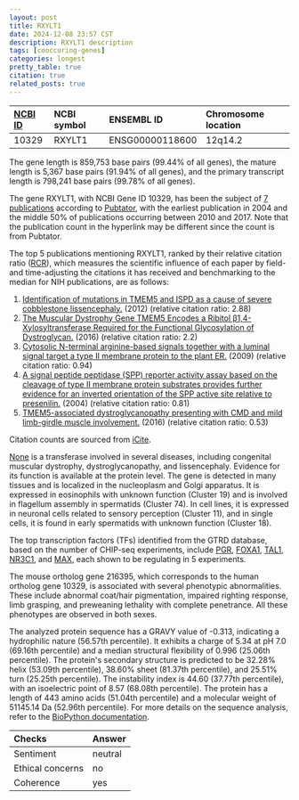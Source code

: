 ```yaml
---
layout: post
title: RXYLT1
date: 2024-12-08 23:57 CST
description: RXYLT1 description
tags: [cooccuring-genes]
categories: longest
pretty_table: true
citation: true
related_posts: true
---
```




| [NCBI ID](https://www.ncbi.nlm.nih.gov/gene/10329) | NCBI symbol | ENSEMBL ID | Chromosome location |
| :-------- | :------- | :-------- | :------- |
| 10329  | RXYLT1 | ENSG00000118600 | 12q14.2 |



The gene length is 859,753 base pairs (99.44% of all genes), the mature length is 5,367 base pairs (91.94% of all genes), and the primary transcript length is 798,241 base pairs (99.78% of all genes).


The gene RXYLT1, with NCBI Gene ID 10329, has been the subject of [7 publications](https://pubmed.ncbi.nlm.nih.gov/?term=%22RXYLT1%22) according to [Pubtator](https://academic.oup.com/nar/article/47/W1/W587/5494727), with the earliest publication in 2004 and the middle 50% of publications occurring between 2010 and 2017. Note that the publication count in the hyperlink may be different since the count is from Pubtator.


The top 5 publications mentioning RXYLT1, ranked by their relative citation ratio ([RCR](https://journals.plos.org/plosbiology/article?id=10.1371/journal.pbio.1002541)), which measures the scientific influence of each paper by field- and time-adjusting the citations it has received and benchmarking to the median for NIH publications, are as follows:

1. [Identification of mutations in TMEM5 and ISPD as a cause of severe cobblestone lissencephaly.](https://pubmed.ncbi.nlm.nih.gov/23217329) (2012) (relative citation ratio: 2.88)
2. [The Muscular Dystrophy Gene TMEM5 Encodes a Ribitol β1,4-Xylosyltransferase Required for the Functional Glycosylation of Dystroglycan.](https://pubmed.ncbi.nlm.nih.gov/27733679) (2016) (relative citation ratio: 2.2)
3. [Cytosolic N-terminal arginine-based signals together with a luminal signal target a type II membrane protein to the plant ER.](https://pubmed.ncbi.nlm.nih.gov/19995436) (2009) (relative citation ratio: 0.94)
4. [A signal peptide peptidase (SPP) reporter activity assay based on the cleavage of type II membrane protein substrates provides further evidence for an inverted orientation of the SPP active site relative to presenilin.](https://pubmed.ncbi.nlm.nih.gov/15252014) (2004) (relative citation ratio: 0.81)
5. [TMEM5-associated dystroglycanopathy presenting with CMD and mild limb-girdle muscle involvement.](https://pubmed.ncbi.nlm.nih.gov/27212206) (2016) (relative citation ratio: 0.53)

Citation counts are sourced from [iCite](https://icite.od.nih.gov).


[None](https://www.proteinatlas.org/None-None) is a transferase involved in several diseases, including congenital muscular dystrophy, dystroglycanopathy, and lissencephaly. Evidence for its function is available at the protein level. The gene is detected in many tissues and is localized in the nucleoplasm and Golgi apparatus. It is expressed in eosinophils with unknown function (Cluster 19) and is involved in flagellum assembly in spermatids (Cluster 74). In cell lines, it is expressed in neuronal cells related to sensory perception (Cluster 11), and in single cells, it is found in early spermatids with unknown function (Cluster 18).


The top transcription factors (TFs) identified from the GTRD database, based on the number of CHIP-seq experiments, include [PGR](https://www.ncbi.nlm.nih.gov/gene/5241), [FOXA1](https://www.ncbi.nlm.nih.gov/gene/3169), [TAL1](https://www.ncbi.nlm.nih.gov/gene/6886), [NR3C1](https://www.ncbi.nlm.nih.gov/gene/2908), and [MAX](https://www.ncbi.nlm.nih.gov/gene/4149), each shown to be regulating in 5 experiments.








The mouse ortholog gene 216395, which corresponds to the human ortholog gene 10329, is associated with several phenotypic abnormalities. These include abnormal coat/hair pigmentation, impaired righting response, limb grasping, and preweaning lethality with complete penetrance. All these phenotypes are observed in both sexes.


The analyzed protein sequence has a GRAVY value of -0.313, indicating a hydrophilic nature (56.57th percentile). It exhibits a charge of 5.34 at pH 7.0 (69.16th percentile) and a median structural flexibility of 0.996 (25.06th percentile). The protein's secondary structure is predicted to be 32.28% helix (53.09th percentile), 38.60% sheet (81.37th percentile), and 25.51% turn (25.25th percentile). The instability index is 44.60 (37.77th percentile), with an isoelectric point of 8.57 (68.08th percentile). The protein has a length of 443 amino acids (51.04th percentile) and a molecular weight of 51145.14 Da (52.96th percentile). For more details on the sequence analysis, refer to the [BioPython documentation](https://biopython.org/docs/1.75/api/Bio.SeqUtils.ProtParam.html).



| Checks    | Answer |
| :-------- | :------- |
| Sentiment  | neutral   |
| Ethical concerns | no     |
| Coherence    | yes    |